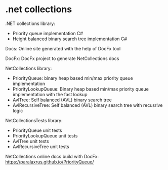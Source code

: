 # .net collections

.NET collections library:
- Priority queue implementation C#
- Height balanced binary search tree implementation C#

Docs:
Online site generated with the help of DocFx tool

DocFx:
DocFx project to generate NetCollections docs

NetCollections library:
 - PriorityQueue: binary heap based min/max priority queue implementation
 - PriorityLookupQueue: Binary heap based min/max priority queue implementation with the fast lookup
 - AvlTree: Self balanced (AVL) binary search tree
 - AvlRecursiveTree: Self balanced (AVL) binary search tree with recusrive logic

NetCollectionsTests library:
 - PriorityQueue unit tests
 - PriorityLookupQueue unit tests
 - AvlTree unit tests
 - AvlRecursiveTree unit tests

NetCollections online docs build with DocFx:
 https://paralaxrus.github.io/PriorityQueue/


